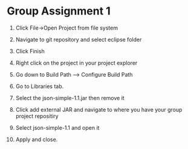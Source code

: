# Group Assignment 1

1. Click File->Open Project from file system

2. Navigate to git repository and select eclipse folder

3. Click Finish

4. Right click on the project in your project explorer

5. Go down to Build Path --> Configure Build Path

6. Go to Libraries tab.

7. Select the json-simple-1.1.jar then remove it

8. Click add external JAR and navigate to where you have your group project repositiry

9. Select json-simple-1.1 and open it

10. Apply and close.

